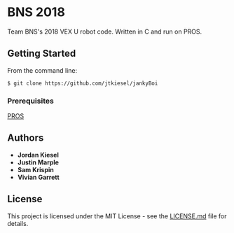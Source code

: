 # BNS 2018

Team BNS's 2018 VEX U robot code. Written in C and run on PROS.

## Getting Started

From the command line:
```
$ git clone https://github.com/jtkiesel/jankyBoi
```

### Prerequisites

[PROS](https://pros.cs.purdue.edu)

## Authors

* **Jordan Kiesel**
* **Justin Marple**
* **Sam Krispin**
* **Vivian Garrett**

## License

This project is licensed under the MIT License - see the [LICENSE.md](LICENSE.md) file for details.
